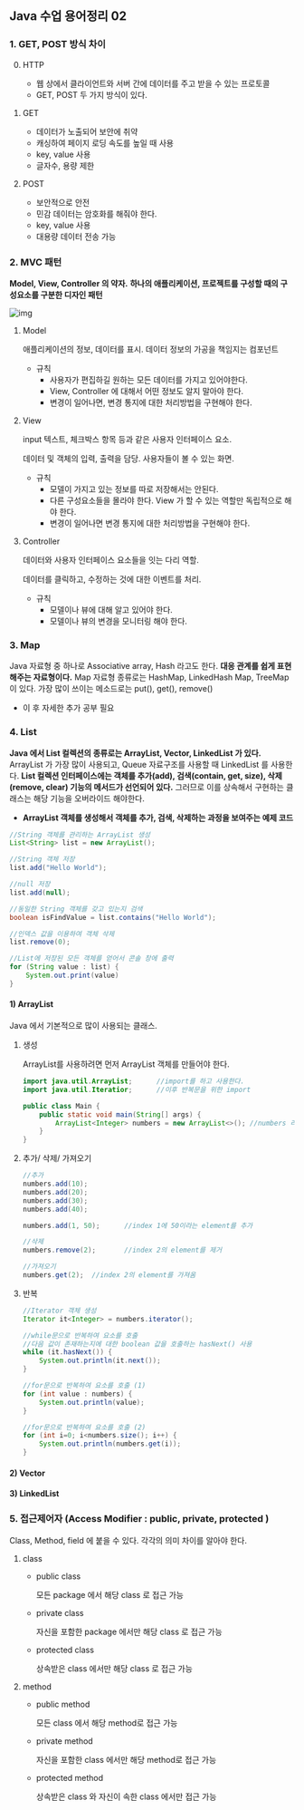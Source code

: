 ## Java 수업 용어정리 02

### 1. GET, POST 방식 차이

0. HTTP
   - 웹 상에서 클라이언트와 서버 간에 데이터를 주고 받을 수 있는 프로토콜
   - GET, POST 두 가지 방식이 있다.

1. GET
   - 데이터가 노출되어 보안에 취약
   - 캐싱하여 페이지 로딩 속도를 높일 때 사용
   - key, value 사용
   - 글자수, 용량 제한

2. POST
   - 보안적으로 안전
   - 민감 데이터는 암호화를 해줘야 한다.
   - key, value 사용
   - 대용량 데이터 전송 가능



### 2. MVC 패턴

**Model, View, Controller 의 약자.**
**하나의 애플리케이션, 프로젝트를 구성할 때의 구성요소를 구분한 디자인 패턴**

![img](https://mblogthumb-phinf.pstatic.net/MjAxNzAzMjVfMTM0/MDAxNDkwNDQyNDI5OTAy.MUksll6Y9SzelJjmGW6zXOlPebJKOft3OhcnmhrcmTgg.4g4FxlhwEpgxp8kGXJVLf2LHlrRJhP7NqR7LJew8tL0g.PNG.jhc9639/ModelViewControllerDiagram.png?type=w800)

1. Model

   애플리케이션의 정보, 데이터를 표시. 데이터 정보의 가공을 책임지는 컴포넌트

   - 규칙
     - 사용자가 편집하길 원하는 모든 데이터를 가지고 있어야한다.
     - View, Controller 에 대해서 어떤 정보도 알지 말아야 한다.
     - 변경이 일어나면, 변경 통지에 대한 처리방법을 구현해야 한다.

2. View

   input 텍스트, 체크박스 항목 등과 같은 사용자 인터페이스 요소.

   데이터 및 객체의 입력, 출력을 담당. 사용자들이 볼 수 있는 화면.

   - 규칙
     - 모델이 가지고 있는 정보를 따로 저장해서는 안된다.
     - 다른 구성요소들을 몰라야 한다. View 가 할 수 있는 역할만 독립적으로 해야 한다.
     - 변경이 일어나면 변경 통지에 대한 처리방법을 구현해야 한다.

3. Controller

   데이터와 사용자 인터페이스 요소들을 잇는 다리 역할.

   데이터를 클릭하고, 수정하는 것에 대한 이벤트를 처리.

   - 규칙
     - 모델이나 뷰에 대해 알고 있어야 한다.
     - 모델이나 뷰의 변경을 모니터링 해야 한다.



### 3. Map

Java 자료형 중 하나로 Associative array, Hash 라고도 한다.
**대응 관계를 쉽게 표현해주는 자료형이다.**
Map 자료형 종류로는 HashMap, LinkedHash Map, TreeMap 이 있다.
가장 많이 쓰이는 메소드로는 put(), get(), remove()

- 이 후 자세한 추가 공부 필요



### 4. List

**Java 에서 List 컬렉션의 종류로는 ArrayList, Vector, LinkedList 가 있다.**
ArrayList 가 가장 많이 사용되고, Queue 자료구조를 사용할 때 LinkedList 를 사용한다.
**List 컬렉션 인터페이스에는 객체를 추가(add), 검색(contain, get, size), 삭제(remove, clear) 기능의 메서드가 선언되어 있다.**
그러므로 이를 상속해서 구현하는 클래스는 해당 기능을 오버라이드 해야한다.

- **ArrayList 객체를 생성해서 객체를 추가, 검색, 삭제하는 과정을 보여주는 예제 코드**

```java
//String 객체를 관리하는 ArrayList 생성
List<String> list = new ArrayList();

//String 객체 저장
list.add("Hello World");

//null 저장
list.add(null);

//동일한 String 객체를 갖고 있는지 검색
boolean isFindValue = list.contains("Hello World");

//인덱스 값을 이용하여 객체 삭제
list.remove(0);

//List에 저장된 모든 객체를 얻어서 콘솔 창에 출력
for (String value : list) {
    System.out.print(value)
}
```

#### 1) ArrayList

Java 에서 기본적으로 많이 사용되는 클래스.

1. 생성

   ArrayList를 사용하려면 먼저 ArrayList 객체를 만들어야 한다.

   ```java
   import java.util.ArrayList;		//import를 하고 사용한다.
   import java.util.Iteratior;		//이후 반복문을 위한 import
   
   public class Main {
       public static void main(String[] args) {
           ArrayList<Integer> numbers = new ArrayList<>(); //numbers 리스트 생성
       }
   }
   ```

2. 추가/ 삭제/ 가져오기

   ```java
   //추가
   numbers.add(10);
   numbers.add(20);
   numbers.add(30);
   numbers.add(40);
   
   numbers.add(1, 50);		//index 1에 50이라는 element를 추가
   
   //삭제
   numbers.remove(2);		//index 2의 element를 제거
   
   //가져오기
   numbers.get(2); 	//index 2의 element를 가져옴
   ```

3. 반복

   ```java
   //Iterator 객체 생성
   Iterator it<Integer> = numbers.iterator();
   
   //while문으로 반복하여 요소를 호출
   //다음 값이 존재하는지에 대한 boolean 값을 호출하는 hasNext() 사용
   while (it.hasNext()) {
       System.out.println(it.next());
   }
   
   //for문으로 반복하여 요소를 호출 (1)
   for (int value : numbers) {
       System.out.println(value);
   }
   
   //for문으로 반복하여 요소를 호출 (2)
   for (int i=0; i<numbers.size(); i++) {
       System.out.println(numbers.get(i));
   }
   ```

   

#### 2) Vector

#### 3) LinkedList



### 5. 접근제어자 (Access Modifier : public, private, protected )

Class, Method, field 에 붙을 수 있다. 각각의 의미 차이를 알아야 한다.

1. class

   - public class

     모든 package 에서 해당 class 로 접근 가능

   - private class

     자신을 포함한 package 에서만 해당 class 로 접근 가능

   - protected class

     상속받은 class 에서만 해당 class 로 접근 가능

2. method

   - public method

     모든 class 에서 해당 method로 접근 가능

   - private method

     자신을 포함한 class 에서만 해당 method로 접근 가능

   - protected method

     상속받은 class 와 자신이 속한 class 에서만 접근 가능

